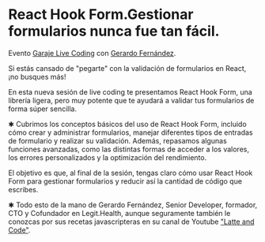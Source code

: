 # React Hook Form.Gestionar formularios nunca fue tan fácil.

Evento [Garaje Live Coding](https://livecoding.garajedeideas.com/) con [Gerardo Fernández](https://www.linkedin.com/in/gerardofernandezmoreno).

Si estás cansado de "pegarte" con la validación de formularios en React, ¡no busques más!

En esta nueva sesión de live coding te presentamos React Hook Form, una librería ligera, pero muy potente que te ayudará a validar tus formularios de forma súper sencilla.

✱ Cubrimos los conceptos básicos del uso de React Hook Form, incluido cómo crear y administrar formularios, manejar diferentes tipos de entradas de formulario y realizar su validación. Además, repasamos algunas funciones avanzadas, como las distintas formas de acceder a los valores, los errores personalizados y la optimización del rendimiento.

El objetivo es que, al final de la sesión, tengas claro cómo usar React Hook Form para gestionar formularios y reducir así la cantidad de código que escribes.

✱ Todo esto de la mano de Gerardo Fernández, Senior Developer, formador, CTO y Cofundador en Legit.Health, aunque seguramente también le conozcas por sus recetas javascripteras en su canal de Youtube ["Latte and Code"](https://www.youtube.com/@LatteAndCode).

